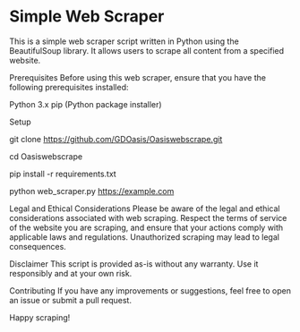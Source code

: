 # Simple Web Scraper

This is a simple web scraper script written in Python using the BeautifulSoup library. It allows users to scrape all content from a specified website.

Prerequisites
Before using this web scraper, ensure that you have the following prerequisites installed:

Python 3.x
pip (Python package installer)


Setup

git clone https://github.com/GDOasis/Oasiswebscrape.git

cd Oasiswebscrape

pip install -r requirements.txt

python web_scraper.py https://example.com


Legal and Ethical Considerations
Please be aware of the legal and ethical considerations associated with web scraping. Respect the terms of service of the website you are scraping, and ensure that your actions comply with applicable laws and regulations. Unauthorized scraping may lead to legal consequences.

Disclaimer
This script is provided as-is without any warranty. Use it responsibly and at your own risk.

Contributing
If you have any improvements or suggestions, feel free to open an issue or submit a pull request.

Happy scraping!
